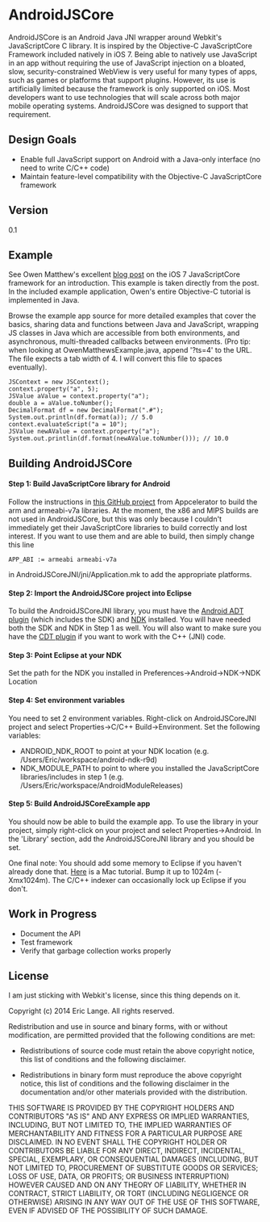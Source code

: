 AndroidJSCore
=============

AndroidJSCore is an Android Java JNI wrapper around Webkit's JavaScriptCore C library.
It is inspired by the Objective-C JavaScriptCore Framework included natively in
iOS 7.  Being able to natively use JavaScript in an app without requiring the use of
JavaScript injection on a bloated, slow, security-constrained WebView is very useful
for many types of apps, such as games or platforms that support plugins.  However, 
its use is artificially limited because the framework is only supported on iOS.  Most
developers want to use technologies that will scale across both major mobile
operating systems.  AndroidJSCore was designed to support that requirement.

Design Goals
------------
  - Enable full JavaScript support on Android with a Java-only interface (no need to write C/C++ code)
  - Maintain feature-level compatibility with the Objective-C JavaScriptCore framework

Version
-------
0.1

Example
-------

See Owen Matthew's excellent [blog post] on the iOS 7 JavaScriptCore framework for an
introduction.  This example is taken directly from the post.  In the included example
application, Owen's entire Objective-C tutorial is implemented in Java.

Browse the example app source for more detailed examples that cover the basics, sharing
data and functions between Java and JavaScript, wrapping JS classes in Java which
are accessible from both environments, and  asynchronous, multi-threaded callbacks between
environments.  (Pro tip: when looking at OwenMatthewsExample.java, append '?ts=4' to the
URL.  The file expects a tab width of 4.  I will convert this file to spaces eventually).

    JSContext = new JSContext();
    context.property("a", 5);
    JSValue aValue = context.property("a");
    double a = aValue.toNumber();
    DecimalFormat df = new DecimalFormat(".#");
    System.out.println(df.format(a)); // 5.0
    context.evaluateScript("a = 10");
    JSValue newAValue = context.property("a");
    System.out.printlin(df.format(newAValue.toNumber())); // 10.0

Building AndroidJSCore
----------------------

#### Step 1: Build JavaScriptCore library for Android

Follow the instructions in [this GitHub project] from Appcelerator to build the
arm and armeabi-v7a libraries.  At the moment, the x86 and MIPS builds are not
used in AndroidJSCore, but this was only because I couldn't immediately get their
JavaScriptCore libraries to build correctly and lost interest.  If you want to use
them and are able to build, then simply change this line
    
    APP_ABI := armeabi armeabi-v7a

in AndroidJSCoreJNI/jni/Application.mk to add the appropriate platforms.

#### Step 2: Import the AndroidJSCore project into Eclipse

To build the AndroidJSCoreJNI library, you must have the [Android ADT plugin] (which 
includes the SDK) and [NDK] installed.  You will have needed both the SDK and NDK in 
Step 1 as well.  You will also want to make sure you have the [CDT plugin] if you want
to work with the C++ (JNI) code.

#### Step 3: Point Eclipse at your NDK
Set the path for the NDK you installed in Preferences->Android->NDK->NDK Location

#### Step 4: Set environment variables
You need to set 2 environment variables.  Right-click on AndroidJSCoreJNI project and
select Properties->C/C++ Build->Environment.  Set the following variables:
  * ANDROID_NDK_ROOT to point at your NDK location (e.g. /Users/Eric/workspace/android-ndk-r9d)
  * NDK_MODULE_PATH to point to where you installed the JavaScriptCore libraries/includes in step 1 (e.g. /Users/Eric/workspace/AndroidModuleReleases)

#### Step 5: Build AndroidJSCoreExample app
You should now be able to build the example app.  To use the library in your project,
simply right-click on your project and select Properties->Android.  In the 'Library'
section, add the AndroidJSCoreJNI library and you should be set.

One final note: You should add some memory to Eclipse if you haven't already done
that.  [Here] is a Mac tutorial.  Bump it up to 1024m (-Xmx1024m).  The C/C++ indexer can
occasionally lock up Eclipse if you don't.

Work in Progress
----------------

  - Document the API
  - Test framework
  - Verify that garbage collection works properly

License
-------

I am just sticking with Webkit's license, since this thing depends on it.

 Copyright (c) 2014 Eric Lange. All rights reserved.

 Redistribution and use in source and binary forms, with or without
 modification, are permitted provided that the following conditions are met:

 - Redistributions of source code must retain the above copyright notice, this
 list of conditions and the following disclaimer.

 - Redistributions in binary form must reproduce the above copyright notice,
 this list of conditions and the following disclaimer in the documentation
 and/or other materials provided with the distribution.

 THIS SOFTWARE IS PROVIDED BY THE COPYRIGHT HOLDERS AND CONTRIBUTORS "AS IS"
 AND ANY EXPRESS OR IMPLIED WARRANTIES, INCLUDING, BUT NOT LIMITED TO, THE
 IMPLIED WARRANTIES OF MERCHANTABILITY AND FITNESS FOR A PARTICULAR PURPOSE ARE
 DISCLAIMED. IN NO EVENT SHALL THE COPYRIGHT HOLDER OR CONTRIBUTORS BE LIABLE
 FOR ANY DIRECT, INDIRECT, INCIDENTAL, SPECIAL, EXEMPLARY, OR CONSEQUENTIAL
 DAMAGES (INCLUDING, BUT NOT LIMITED TO, PROCUREMENT OF SUBSTITUTE GOODS OR
 SERVICES; LOSS OF USE, DATA, OR PROFITS; OR BUSINESS INTERRUPTION) HOWEVER
 CAUSED AND ON ANY THEORY OF LIABILITY, WHETHER IN CONTRACT, STRICT LIABILITY,
 OR TORT (INCLUDING NEGLIGENCE OR OTHERWISE) ARISING IN ANY WAY OUT OF THE USE
 OF THIS SOFTWARE, EVEN IF ADVISED OF THE POSSIBILITY OF SUCH DAMAGE.
 
[blog post]:http://www.bignerdranch.com/blog/javascriptcore-and-ios-7/
[this github project]:https://github.com/appcelerator/hyperloop/wiki/Building-JavaScriptCore-for-Android
[Android ADT plugin]:http://developer.android.com/sdk/installing/installing-adt.html
[NDK]:https://developer.android.com/tools/sdk/ndk/index.html
[CDT plugin]:http://www.eclipse.org/cdt/downloads.php
[Here]:https://confluence.sakaiproject.org/pages/viewpage.action?pageId=61341742

